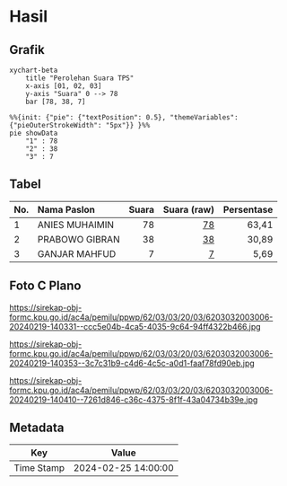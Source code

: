 # Hasil

## Grafik

```mermaid
xychart-beta
    title "Perolehan Suara TPS"
    x-axis [01, 02, 03]
    y-axis "Suara" 0 --> 78
    bar [78, 38, 7]
```

```mermaid
%%{init: {"pie": {"textPosition": 0.5}, "themeVariables": {"pieOuterStrokeWidth": "5px"}} }%%
pie showData
    "1" : 78
    "2" : 38
    "3" : 7
```

## Tabel

| No. | Nama Paslon    | Suara | Suara (raw) | Persentase |
|:--- |:-------------- | -----:| -----------:| ----------:|
| 1   | ANIES MUHAIMIN | 78    | [78][p-1]   | 63,41      |
| 2   | PRABOWO GIBRAN | 38    | [38][p-2]   | 30,89      |
| 3   | GANJAR MAHFUD  | 7     | [7][p-3]    | 5,69       |


[p-1]: https://github.com/gigit-pemilu/pemilu-2024-62-kalimantan-tengah/blob/main/pilpres/hitung-suara/sub/62-kalimantan-tengah/sub/03-kapuas/sub/03-kapuas-timur/sub/2003-anjir-serapat-barat/sub/006-tps/sub/paslon-1.txt
[p-2]: https://github.com/gigit-pemilu/pemilu-2024-62-kalimantan-tengah/blob/main/pilpres/hitung-suara/sub/62-kalimantan-tengah/sub/03-kapuas/sub/03-kapuas-timur/sub/2003-anjir-serapat-barat/sub/006-tps/sub/paslon-2.txt
[p-3]: https://github.com/gigit-pemilu/pemilu-2024-62-kalimantan-tengah/blob/main/pilpres/hitung-suara/sub/62-kalimantan-tengah/sub/03-kapuas/sub/03-kapuas-timur/sub/2003-anjir-serapat-barat/sub/006-tps/sub/paslon-3.txt

## Foto C Plano

https://sirekap-obj-formc.kpu.go.id/ac4a/pemilu/ppwp/62/03/03/20/03/6203032003006-20240219-140331--ccc5e04b-4ca5-4035-9c64-94ff4322b466.jpg

https://sirekap-obj-formc.kpu.go.id/ac4a/pemilu/ppwp/62/03/03/20/03/6203032003006-20240219-140353--3c7c31b9-c4d6-4c5c-a0d1-faaf78fd90eb.jpg

https://sirekap-obj-formc.kpu.go.id/ac4a/pemilu/ppwp/62/03/03/20/03/6203032003006-20240219-140410--7261d846-c36c-4375-8f1f-43a04734b39e.jpg


## Metadata

| Key        | Value               |
| ---------- | ------------------- |
| Time Stamp | 2024-02-25 14:00:00 |



